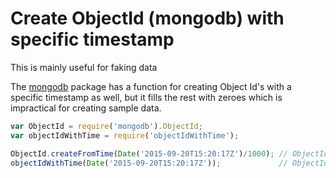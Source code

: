 # Create ObjectId (mongodb) with specific timestamp

This is mainly useful for faking data

The [mongodb](https://www.npmjs.com/package/mongodb) package has a function
for creating Object Id's with a specific timestamp as well, but it fills the
rest with zeroes which is impractical for creating sample data.

```js
var ObjectId = require('mongodb').ObjectId;
var objectIdWithTime = require('objectIdWithTime');

ObjectId.createFromTime(Date('2015-09-20T15:20:17Z')/1000);	// ObjectId('55feceb10000000000000000')
objectIdWithTime(Date('2015-09-20T15:20:17Z')); 			// ObjectId('55feceb10692accd3612ca31')
```
